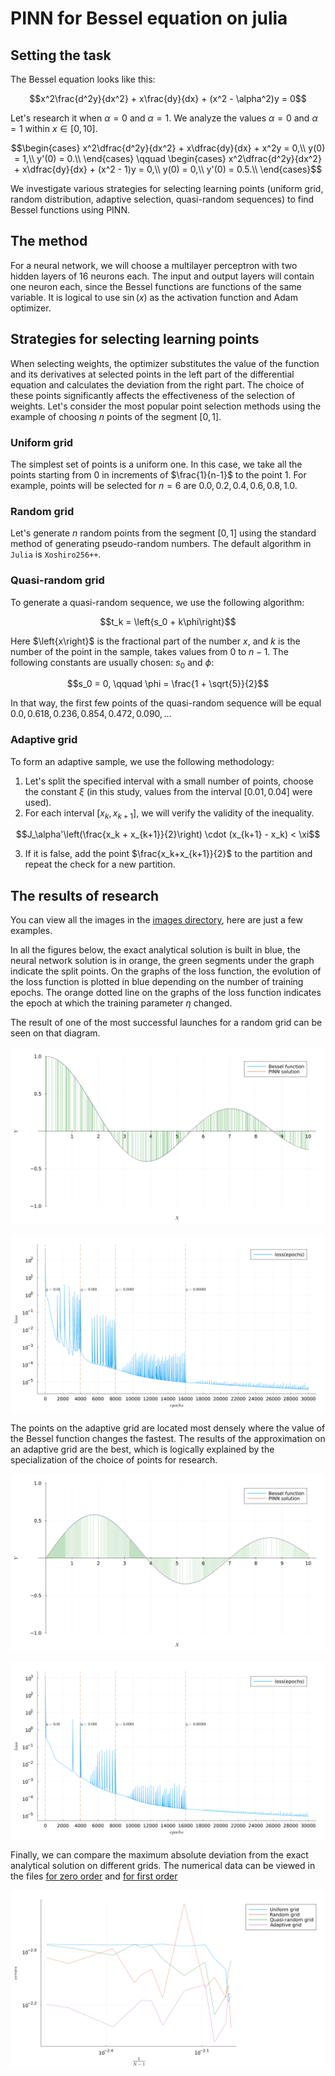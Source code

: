 # PINN for Bessel equation on julia

## Setting the task
The Bessel equation looks like this:

$$x^2\frac{d^2y}{dx^2} + x\frac{dy}{dx} + (x^2 - \alpha^2)y = 0$$

Let's research it when $\alpha = 0$ and $\alpha = 1$.
We analyze the values $\alpha = 0$ and $\alpha = 1$ within $x \in [0, 10]$.

```math
\begin{cases}
	x^2\dfrac{d^2y}{dx^2} + x\dfrac{dy}{dx} + x^2y = 0,\\
    y(0) = 1,\\
    y'(0) = 0.\\
\end{cases}

\qquad

\begin{cases}
	x^2\dfrac{d^2y}{dx^2} + x\dfrac{dy}{dx} + (x^2 - 1)y = 0,\\
    y(0) = 0,\\
    y'(0) = 0.5.\\
\end{cases}
```

We investigate various strategies for selecting learning points (uniform grid,
random distribution, adaptive selection, quasi-random sequences) to find Bessel
functions using PINN.

## The method

For a neural network, we will choose a multilayer perceptron with two hidden layers
of $16$ neurons each. The input and output layers will contain one neuron each, since
the Bessel functions are functions of the same variable. It is logical to use $\sin(x)$
as the activation function and Adam optimizer.

## Strategies for selecting learning points

When selecting weights, the optimizer substitutes the value of the function and its
derivatives at selected points in the left part of the differential equation and calculates
the deviation from the right part. The choice of these points significantly affects the
effectiveness of the selection of weights. Let's consider the most popular point selection
methods using the example of choosing $n$ points of the segment $[0, 1]$.

### Uniform grid

The simplest set of points is a uniform one. In this case, we take all the points starting
from $0$ in increments of $\frac{1}{n-1}$ to the point $1$. For example, points will be
selected for $n = 6$ are $0.0, 0.2, 0.4, 0.6, 0.8, 1.0$.

### Random grid

Let's generate $n$ random points from the segment $[0, 1]$ using the standard method of
generating pseudo-random numbers. The default algorithm in `Julia` is `Xoshiro256++`.

### Quasi-random grid

To generate a quasi-random sequence, we use the following algorithm:

$$t_k = \left{s_0 + k\phi\right}$$

Here $\left{x\right}$ is the fractional part of the number $x$, and $k$ is the number of the point
in the sample, takes values from $0$ to $n - 1$. The following constants are usually
chosen: $s_0$ and $\phi$:

$$s_0 = 0, \qquad \phi = \frac{1 + \sqrt{5}}{2}$$

In that way, the first few points of the quasi-random sequence will be equal $0.0, 0.618,
0.236, 0.854, 0.472, 0.090, \dots$

### Adaptive grid

To form an adaptive sample, we use the following methodology:

1. Let's split the specified interval with a small number of points, choose the constant $\xi$
(in this study, values from the interval $[0.01, 0.04]$ were used).
2. For each interval $[x_k, x_{k+1}]$, we will verify the validity of the inequality.
```math
J_\alpha'\left(\frac{x_k + x_{k+1}}{2}\right) \cdot (x_{k+1} - x_k) < \xi
```
3. If it is false, add the point $\frac{x_k+x_{k+1}}{2}$ to the partition and repeat the check
for a new partition.

## The results of research

You can view all the images in the [images directory](images), here are just a few examples.

In all the figures below, the exact analytical solution is built in blue, the neural network
solution is in orange, the green segments under the graph indicate the split points. On the graphs
of the loss function, the evolution of the loss function is plotted in blue depending on the number
of training epochs. The orange dotted line on the graphs of the loss function indicates the epoch at
which the training parameter $\eta$ changed.

The result of one of the most successful launches for a random grid can be seen on that diagram.

![Random grid image](./images/random/Bessel_0_random.png "Bessel 0 random diagram")

![Random grid loss](./images/random/loss_0_random.png "Bessel 0 random loss diagram")

The points on the adaptive grid are located most densely where the value of the Bessel function
changes the fastest. The results of the approximation on an adaptive grid are the best, which is
logically explained by the specialization of the choice of points for research.

![Adaptive grid image](./images/adaptive/Bessel_1_adaptive.png "Bessel 1 adaptive diagram")

![Adaptive grid loss](./images/adaptive/loss_1_adaptive.png "Bessel 1 adaptive loss diagram")

Finally, we can compare the maximum absolute deviation from the exact analytical solution on different
grids. The numerical data can be viewed in the files [for zero order](src/losses_errors_0.txt) and
[for first order](src/losses_errors_1.txt)

![Comparison on different grids](./images/absolute_error/Bessel_0_absoluteError.png "Comparison on different grids")
